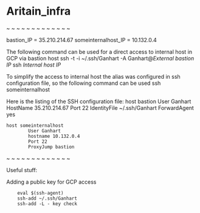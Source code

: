 # Aritain_infra
~ ~ ~ ~ ~ ~ ~ ~ ~ ~ ~ ~ ~

bastion_IP = 35.210.214.67
someinternalhost_IP = 10.132.0.4

The following command can be used for a direct access to internal host in GCP via bastion host
ssh -t -i ~/.ssh/Ganhart -A Ganhart@*External bastion IP* ssh *Internal host IP*

To simplify the access to internal host the alias was configured in ssh configuration file, so the following command can be used
ssh someinternalhost

Here is the listing of the SSH configuration file:
	host bastion
        	User Ganhart
        	HostName 35.210.214.67
        	Port 22
        	IdentityFile ~/.ssh/Ganhart
        	ForwardAgent yes

	host someinternalhost
        	User Ganhart
        	hostname 10.132.0.4
        	Port 22
        	ProxyJump bastion

~ ~ ~ ~ ~ ~ ~ ~ ~ ~ ~ ~ ~

Useful stuff:

Adding a public key for GCP access

        eval $(ssh-agent)
        ssh-add ~/.ssh/Ganhart
        ssh-add -L - key check
